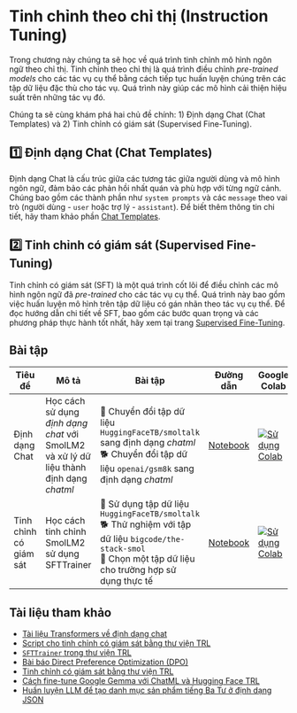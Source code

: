 # Tinh chỉnh theo chỉ thị (Instruction Tuning)

Trong chương này chúng ta sẽ học về quá trình tinh chỉnh mô hình ngôn ngữ theo chỉ thị. Tinh chỉnh theo chỉ thị là quá trình điều chỉnh *pre-trained models* cho các tác vụ cụ thể bằng cách tiếp tục huấn luyện chúng trên các tập dữ liệu đặc thù cho tác vụ. Quá trình này giúp các mô hình cải thiện hiệu suất trên những tác vụ đó.

Chúng ta sẽ cùng khám phá hai chủ đề chính: 1) Định dạng Chat (Chat Templates) và 2) Tinh chỉnh có giám sát (Supervised Fine-Tuning).

## 1️⃣ Định dạng Chat (Chat Templates)

Định dạng Chat là cấu trúc giữa các tương tác giữa người dùng và mô hình ngôn ngữ, đảm bảo các phản hồi nhất quán và phù hợp với từng ngữ cảnh. Chúng bao gồm các thành phần như `system prompts` và các `message` theo vai trò (người dùng - `user` hoặc trợ lý - `assistant`). Để biết thêm thông tin chi tiết, hãy tham khảo phần [Chat Templates](./chat_templates.md).

## 2️⃣ Tinh chỉnh có giám sát (Supervised Fine-Tuning)

Tinh chỉnh có giám sát (SFT) là một quá trình cốt lõi để điều chỉnh các mô hình ngôn ngữ đã *pre-trained* cho các tác vụ cụ thể. Quá trình này bao gồm việc huấn luyện mô hình trên tập dữ liệu có gán nhãn theo tác vụ cụ thể. Để đọc hướng dẫn chi tiết về SFT, bao gồm các bước quan trọng và các phương pháp thực hành tốt nhất, hãy xem tại trang [Supervised Fine-Tuning](./supervised_fine_tuning.md).

## Bài tập

| Tiêu đề | Mô tả | Bài tập | Đường dẫn | Google Colab |
|-------|-------------|----------|------|-------|
| Định dạng Chat | Học cách sử dụng *định dạng chat* với SmolLM2 và xử lý dữ liệu thành định dạng *chatml* | 🐢 Chuyển đổi tập dữ liệu `HuggingFaceTB/smoltalk` sang định dạng *chatml* <br> 🐕 Chuyển đổi tập dữ liệu `openai/gsm8k` sang định dạng *chatml* | [Notebook](./notebooks/chat_templates_example.ipynb) | <a target="_blank" href="https://colab.research.google.com/github/huggingface/smol-course/blob/main/1_instruction_tuning/notebooks/chat_templates_example.ipynb"><img src="https://colab.research.google.com/assets/colab-badge.svg" alt="Sử dụng Colab"/></a> |
| Tinh chỉnh có giám sát | Học cách tinh chỉnh SmolLM2 sử dụng SFTTrainer | 🐢 Sử dụng tập dữ liệu `HuggingFaceTB/smoltalk` <br>🐕 Thử nghiệm với tập dữ liệu `bigcode/the-stack-smol` <br>🦁 Chọn một tập dữ liệu cho trường hợp sử dụng thực tế | [Notebook](./notebooks/sft_finetuning_example.ipynb) | <a target="_blank" href="https://colab.research.google.com/github/huggingface/smol-course/blob/main/1_instruction_tuning/notebooks/sft_finetuning_example.ipynb"><img src="https://colab.research.google.com/assets/colab-badge.svg" alt="Sử dụng Colab"/></a> |

## Tài liệu tham khảo

- [Tài liệu Transformers về định dạng chat](https://huggingface.co/docs/transformers/main/en/chat_templating)
- [Script cho tinh chỉnh có giám sát bằng thư viện TRL](https://github.com/huggingface/trl/blob/main/examples/scripts/sft.py)
- [`SFTTrainer` trong thư viện TRL](https://huggingface.co/docs/trl/main/en/sft_trainer)
- [Bài báo Direct Preference Optimization (DPO)](https://arxiv.org/abs/2305.18290)
- [Tinh chỉnh có giám sát bằng thư viện TRL](https://huggingface.co/docs/trl/main/en/tutorials/supervised_finetuning)
- [Cách fine-tune Google Gemma với ChatML và Hugging Face TRL](https://www.philschmid.de/fine-tune-google-gemma)
- [Huấn luyện LLM để tạo danh mục sản phẩm tiếng Ba Tư ở định dạng JSON](https://huggingface.co/learn/cookbook/en/fine_tuning_llm_to_generate_persian_product_catalogs_in_json_format)
